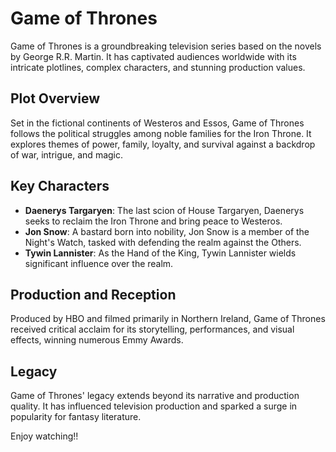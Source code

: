 # Game of Thrones

Game of Thrones is a groundbreaking television series based on the novels by George R.R. Martin. It has captivated audiences worldwide with its intricate plotlines, complex characters, and stunning production values.

## Plot Overview

Set in the fictional continents of Westeros and Essos, Game of Thrones follows the political struggles among noble families for the Iron Throne. It explores themes of power, family, loyalty, and survival against a backdrop of war, intrigue, and magic.

## Key Characters

- **Daenerys Targaryen**: The last scion of House Targaryen, Daenerys seeks to reclaim the Iron Throne and bring peace to Westeros.
- **Jon Snow**: A bastard born into nobility, Jon Snow is a member of the Night's Watch, tasked with defending the realm against the Others.
- **Tywin Lannister**: As the Hand of the King, Tywin Lannister wields significant influence over the realm.

## Production and Reception

Produced by HBO and filmed primarily in Northern Ireland, Game of Thrones received critical acclaim for its storytelling, performances, and visual effects, winning numerous Emmy Awards.

## Legacy

Game of Thrones' legacy extends beyond its narrative and production quality. It has influenced television production and sparked a surge in popularity for fantasy literature.

Enjoy watching!!
